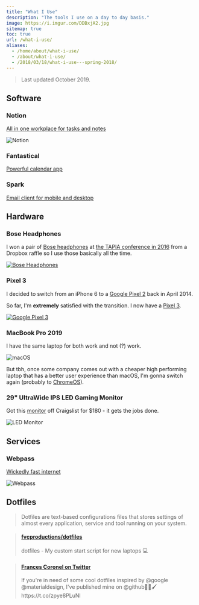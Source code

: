 ```yaml
---
title: "What I Use"
description: "The tools I use on a day to day basis."
image: https://i.imgur.com/DDBxjA2.jpg
sitemap: true
toc: true
url: /what-i-use/
aliases:
  - /home/about/what-i-use/
  - /about/what-i-use/
  - /2018/03/18/what-i-use---spring-2018/
---
```


> Last updated October 2019.

## Software

### Notion

[All in one workplace for tasks and notes](https://notion.so)

![Notion](https://www.androidpolice.com/wp-content/uploads/2018/06/Notion-Android.png)

### Fantastical

[Powerful calendar app](https://flexibits.com/fantastical)

### Spark

[Email client for mobile and desktop](https://sparkmailapp.com/)

## Hardware

### Bose Headphones

I won a pair of [Bose headphones](https://bose.com/en_us/products/headphones.html?source=fvcproductions) at [the TAPIA conference in 2016](/2016/09/16/tapia-2016/) from a Dropbox raffle so I use those basically all the time.

[![Bose Headphones](https://cnet2.cbsistatic.com/img/IwuqCeoFETSbn95uZhqoHKaFu8A=/2017/09/26/4c6ec5f4-8dcb-45c7-8770-e87208e3d3ae/17bose-quietcomfort-35-ii.jpg)](https://www.bose.com/en_us/products/headphones.html?source=fvcproductions)

### Pixel 3

I decided to switch from an iPhone 6 to a [Google Pixel 2](https://store.google.com/product/pixel_2?source=fvcproductions) back in April 2014.

So far, I'm **extremely** satisfied with the transition. I now have a [Pixel 3](https://store.google.com/us/product/pixel_3?source=fvcproductions).

[![Google Pixel 3](https://i.imgur.com/DDBxjA2.jpg)](https://store.google.com/us/product/pixel_3?source=fvcproductions)

### MacBook Pro 2019

I have the same laptop for both work and not (?) work.

![macOS](https://i.imgur.com/4Xv2LhE.png)

But tbh, once some company comes out with a cheaper high performing laptop that has a better user experience than macOS, I'm gonna switch again (probably to [ChromeOS](https://www.google.com/chromebook?source=fvcproductions)).

### 29" UltraWide IPS LED Gaming Monitor

Got this [monitor](https://www.lg.com/us/monitors/lg-29UM57-P-ultrawide-led-monitor?source=fvcproductions)
 off Craigslist for $180 - it gets the jobs done.

![LED Monitor](https://www.lg.com/us/images/monitors/29um57-p/gallery/large01.jpg)

## Services

### Webpass

[Wickedly fast internet](https://webpass.net/signup?code=frances-39290)

![Webpass](https://webpass.net/assets/og-logo-0b4d38faf1defbbd6a47454b9762530567e4117263e74dfd67b56da0962972db.jpg)

## Dotfiles

> Dotfiles are text-based configurations files that stores settings of almost every application, service and tool running on your system.

<blockquote class="embedly-card" data-card-controls="0"><h4><a href="https://github.com/fvcproductions/dotfiles">fvcproductions/dotfiles</a></h4><p>dotfiles - My custom start script for new laptops 💻</p></blockquote>
<script async src="//cdn.embedly.com/widgets/platform.js" charset="UTF-8"></script>

<blockquote class="embedly-card" data-card-controls="0"><h4><a href="https://twitter.com/fvcproductions/status/927052673781719040">Frances Coronel on Twitter</a></h4><p>If you're in need of some cool dotfiles inspired by @google @materialdesign, I've published mine on @github🎨🎉🖌️ https://t.co/zpye8PLuNl</p></blockquote>
